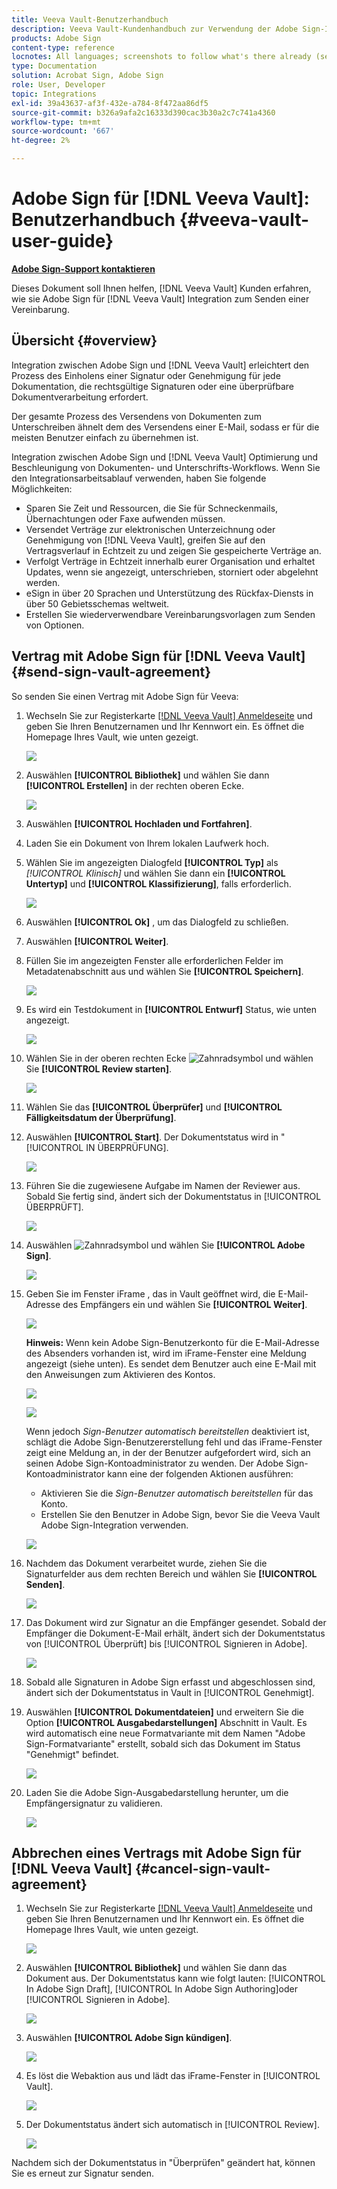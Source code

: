 ```yaml
---
title: Veeva Vault-Benutzerhandbuch
description: Veeva Vault-Kundenhandbuch zur Verwendung der Adobe Sign-Integration mit Veeva
products: Adobe Sign
content-type: reference
locnotes: All languages; screenshots to follow what's there already (seems there is a mix within a given language version of the article)
type: Documentation
solution: Acrobat Sign, Adobe Sign
role: User, Developer
topic: Integrations
exl-id: 39a43637-af3f-432e-a784-8f472aa86df5
source-git-commit: b326a9afa2c16333d390cac3b30a2c7c741a4360
workflow-type: tm+mt
source-wordcount: '667'
ht-degree: 2%

---
```


# Adobe Sign für [!DNL Veeva Vault]: Benutzerhandbuch {#veeva-vault-user-guide}

[**Adobe Sign-Support kontaktieren**](https://adobe.com/go/adobesign-support-center_de)

Dieses Dokument soll Ihnen helfen, [!DNL Veeva Vault] Kunden erfahren, wie sie Adobe Sign für [!DNL Veeva Vault] Integration zum Senden einer Vereinbarung.

## Übersicht {#overview}

Integration zwischen Adobe Sign und [!DNL Veeva Vault] erleichtert den Prozess des Einholens einer Signatur oder Genehmigung für jede Dokumentation, die rechtsgültige Signaturen oder eine überprüfbare Dokumentverarbeitung erfordert.

Der gesamte Prozess des Versendens von Dokumenten zum Unterschreiben ähnelt dem des Versendens einer E-Mail, sodass er für die meisten Benutzer einfach zu übernehmen ist.

Integration zwischen Adobe Sign und [!DNL Veeva Vault] Optimierung und Beschleunigung von Dokumenten- und Unterschrifts-Workflows. Wenn Sie den Integrationsarbeitsablauf verwenden, haben Sie folgende Möglichkeiten:

* Sparen Sie Zeit und Ressourcen, die Sie für Schneckenmails, Übernachtungen oder Faxe aufwenden müssen.
* Versendet Verträge zur elektronischen Unterzeichnung oder Genehmigung von [!DNL Veeva Vault], greifen Sie auf den Vertragsverlauf in Echtzeit zu und zeigen Sie gespeicherte Verträge an.
* Verfolgt Verträge in Echtzeit innerhalb eurer Organisation und erhaltet Updates, wenn sie angezeigt, unterschrieben, storniert oder abgelehnt werden.
* eSign in über 20 Sprachen und Unterstützung des Rückfax-Diensts in über 50 Gebietsschemas weltweit.
* Erstellen Sie wiederverwendbare Vereinbarungsvorlagen zum Senden von Optionen.

## Vertrag mit Adobe Sign für [!DNL Veeva Vault] {#send-sign-vault-agreement}

So senden Sie einen Vertrag mit Adobe Sign für Veeva:

1. Wechseln Sie zur Registerkarte [[!DNL Veeva Vault] Anmeldeseite](https://login.veevavault.com/) und geben Sie Ihren Benutzernamen und Ihr Kennwort ein. Es öffnet die Homepage Ihres Vault, wie unten gezeigt.

   ![](images/vault-home.png)

1. Auswählen **[!UICONTROL Bibliothek]** und wählen Sie dann **[!UICONTROL Erstellen]** in der rechten oberen Ecke.

   ![](images/create-library.png)

1. Auswählen **[!UICONTROL Hochladen und Fortfahren]**.

1. Laden Sie ein Dokument von Ihrem lokalen Laufwerk hoch.

1. Wählen Sie im angezeigten Dialogfeld **[!UICONTROL Typ]** als *[!UICONTROL Klinisch]* und wählen Sie dann ein **[!UICONTROL Untertyp]** und **[!UICONTROL Klassifizierung]**, falls erforderlich.

   ![](images/choose-document-type.png)

1. Auswählen **[!UICONTROL Ok]** , um das Dialogfeld zu schließen.

1. Auswählen **[!UICONTROL Weiter]**.

1. Füllen Sie im angezeigten Fenster alle erforderlichen Felder im Metadatenabschnitt aus und wählen Sie **[!UICONTROL Speichern]**.

   ![](images/metadata-details.png)

1. Es wird ein Testdokument in **[!UICONTROL Entwurf]** Status, wie unten angezeigt.

   ![](images/document-draft.png)

1. Wählen Sie in der oberen rechten Ecke ![Zahnradsymbol](images/icon-gear.png) und wählen Sie **[!UICONTROL Review starten]**.

   ![](images/start-review.png)

1. Wählen Sie das **[!UICONTROL Überprüfer]** und **[!UICONTROL Fälligkeitsdatum der Überprüfung]**.

1. Auswählen **[!UICONTROL Start]**. Der Dokumentstatus wird in &quot; [!UICONTROL IN ÜBERPRÜFUNG].

   ![](images/in-review.png)

1. Führen Sie die zugewiesene Aufgabe im Namen der Reviewer aus. Sobald Sie fertig sind, ändert sich der Dokumentstatus in [!UICONTROL ÜBERPRÜFT].

   ![](images/reviewed-status.png)

1. Auswählen ![Zahnradsymbol](images/icon-gear.png) und wählen Sie **[!UICONTROL Adobe Sign]**.

   ![](images/select-adobe-sign.png)

1. Geben Sie im Fenster iFrame , das in Vault geöffnet wird, die E-Mail-Adresse des Empfängers ein und wählen Sie **[!UICONTROL Weiter]**.

   ![](images/iframe.png)

   **Hinweis:** Wenn kein Adobe Sign-Benutzerkonto für die E-Mail-Adresse des Absenders vorhanden ist, wird im iFrame-Fenster eine Meldung angezeigt (siehe unten). Es sendet dem Benutzer auch eine E-Mail mit den Anweisungen zum Aktivieren des Kontos.

   ![](images/iFrame-registration-message.png)

   ![](images/iFrame-confirm-email.png)

   Wenn jedoch *Sign-Benutzer automatisch bereitstellen* deaktiviert ist, schlägt die Adobe Sign-Benutzererstellung fehl und das iFrame-Fenster zeigt eine Meldung an, in der der Benutzer aufgefordert wird, sich an seinen Adobe Sign-Kontoadministrator zu wenden. Der Adobe Sign-Kontoadministrator kann eine der folgenden Aktionen ausführen:

   * Aktivieren Sie die *Sign-Benutzer automatisch bereitstellen* für das Konto.
   * Erstellen Sie den Benutzer in Adobe Sign, bevor Sie die Veeva Vault Adobe Sign-Integration verwenden.

   ![](images/iFrame-contact-administrator.png)

1. Nachdem das Dokument verarbeitet wurde, ziehen Sie die Signaturfelder aus dem rechten Bereich und wählen Sie **[!UICONTROL Senden]**.

   ![](images/add-signature-fields.png)

1. Das Dokument wird zur Signatur an die Empfänger gesendet. Sobald der Empfänger die Dokument-E-Mail erhält, ändert sich der Dokumentstatus von [!UICONTROL Überprüft] bis [!UICONTROL Signieren in Adobe].

   ![](images/in-adobe-signing.png)

1. Sobald alle Signaturen in Adobe Sign erfasst und abgeschlossen sind, ändert sich der Dokumentstatus in Vault in [!UICONTROL Genehmigt].

1. Auswählen **[!UICONTROL Dokumentdateien]** und erweitern Sie die Option **[!UICONTROL Ausgabedarstellungen]** Abschnitt in Vault. Es wird automatisch eine neue Formatvariante mit dem Namen &quot;Adobe Sign-Formatvariante&quot; erstellt, sobald sich das Dokument im Status &quot;Genehmigt&quot; befindet.

   ![](images/document-files.png)

1. Laden Sie die Adobe Sign-Ausgabedarstellung herunter, um die Empfängersignatur zu validieren.

   ![](images/verify-signature.png)

## Abbrechen eines Vertrags mit Adobe Sign für [!DNL Veeva Vault] {#cancel-sign-vault-agreement}

1. Wechseln Sie zur Registerkarte [[!DNL Veeva Vault] Anmeldeseite](https://login.veevavault.com/) und geben Sie Ihren Benutzernamen und Ihr Kennwort ein. Es öffnet die Homepage Ihres Vault, wie unten gezeigt.

   ![](images/vault-home.png)

1. Auswählen **[!UICONTROL Bibliothek]** und wählen Sie dann das Dokument aus. Der Dokumentstatus kann wie folgt lauten: [!UICONTROL In Adobe Sign Draft], [!UICONTROL In Adobe Sign Authoring]oder [!UICONTROL Signieren in Adobe].

   ![](images/document-adobe-sign-authoring.png)

1. Auswählen **[!UICONTROL Adobe Sign kündigen]**.

   ![](images/cancel-document.png)

1. Es löst die Webaktion aus und lädt das iFrame-Fenster in [!UICONTROL Vault].

   ![](images/cancelled-document.png)

1. Der Dokumentstatus ändert sich automatisch in [!UICONTROL Review].

   ![](images/cancel-reviewed.png)

Nachdem sich der Dokumentstatus in &quot;Überprüfen&quot; geändert hat, können Sie es erneut zur Signatur senden.
